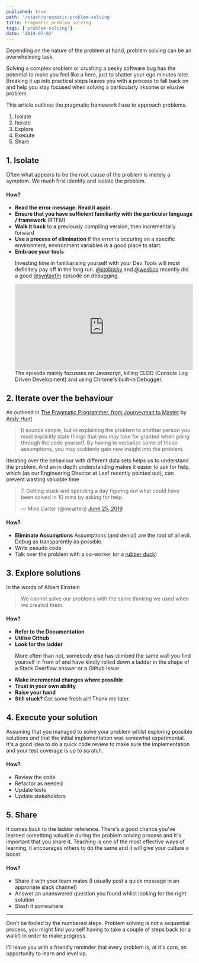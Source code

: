 ```yaml
---
published: true
path: '/stash/pragmatic-problem-solving'
title: Pragmatic problem solving
tags: ['problem-solving']
date: '2019-07-02'
---
```


Depending on the nature of the problem at hand, problem solving can be an overwhelming task. 

Solving a complex problem or crushing a pesky software bug has the potential to make you feel like a hero, just to shatter your ego minutes later. Breaking it up into practical steps leaves you with a process to fall back on and help you stay focused when solving a particularly irksome or elusive problem.

This article outlines the pragmatic framework I use to approach problems.

<ol>
  <li>Isolate</li>
  <li>Iterate</li>
  <li>Explore</li>
  <li>Execute</li>
  <li>Share</li>
</ol>

## 1. Isolate

Often what appears to be the root cause of the problem is merely a symptom. We much first identify and isolate the problem.

#### How?

<ul>
  <li><b>Read the error message. Read it again.</b></li>
  <li><b>Ensure that you have sufficient familiarity with the particular language / framework</b> (RTFM)</li>
  <li><b>Walk it back</b> to a previously compiling version, then incrementally forward</li>
  <li><b>Use a process of elimination</b> If the error is occuring on a specific environment, environment variables is a good place to start.
  </li>
  <li>
    <b>Embrace your tools</b>
    <p>Investing time in familiarising yourself with your Dev Tools will most definitely pay off in the long run. <a href="https://twitter.com/stolinski"  target="_blank" >@stolinsky</a> and <a href="https://twitter.com/wesbos"  target="_blank" >@wesbos</a> recently did a good <a href="https://twitter.com/syntaxfm"  target="_blank" >@syntaxfm</a> episode on debugging.</p>
    </p>
    <iframe src="https://open.spotify.com/embed-podcast/episode/3xo35XDcLxlODRItBSEQEb" width="100%" height="232" frameborder="0" allowtransparency="true" allow="encrypted-media"></iframe>
    The episode mainly focusses on Javascript, killing CLDD (Console Log Driven Development) and using Chrome's built-in Debugger.
  </li>
</ul>

## 2. Iterate over the behaviour

As outlined in <a href="https://pragprog.com/book/tpp20/the-pragmatic-programmer-20th-anniversary-edition" target="_blank">The Pragmatic Programmer, from Journeyman to Master</a> by <a href="https://twitter.com/pragmaticandy" target="_blank">Andy Hunt</a>

<blockquote>It sounds simple, but in explaining the problem to another person you must explicitly state things that you may take for granted when going through the code yourself. By having to verbalize some of these assumptions, you may suddenly
gain new insight into the problem.</blockquote>

Iterating over the behaviour with different data sets helps us to understand the problem. And an in depth understanding makes it easier to ask for help, which (as our Engineering Director at Leaf recently pointed out), can prevent wasting valuable time</p>
      <blockquote class="twitter-tweet"><p lang="en" dir="ltr">7. Getting stuck and spending a day figuring out what could have been solved in 10 mins by asking for help.</p>&mdash; Mike Carter (@mcarterj) <a href="https://twitter.com/mcarterj/status/1143626584655650816?ref_src=twsrc%5Etfw">June 25, 2019</a></blockquote> <script async src="https://platform.twitter.com/widgets.js" charset="utf-8"></script>

#### How?

<ul>
<li><b>Eliminate Assumptions</b> Assumptions (and denial) are the root of all evil. Debug as transparently as possible.</li>
<li>Write pseudo code</li>
<li>Talk over the problem with a co-worker (or a <a href="https://en.wikipedia.org/wiki/Rubber_duck_debugging" target="_blank">rubber duck</a>)</li>
</ul>

## 3. Explore solutions

In the words of Albert Einstein

<blockquote>We cannot solve our problems with the same thinking we used when we created them.</blockquote>

#### How?

<ul>
  <li><b>Refer to the Documentation</b></li>
  <li><b>Utilise Github</b></li>
  <li><b>Look for the ladder</b>
  <p>More often than not, somebody else has climbed the same wall you find yourself in front of and have kindly rolled down a ladder in the shape of a Stack Overflow answer or a Github Issue.</p>
  </li>
  <li><b>Make incremental changes where possible</b></li>
  <li><b>Trust in your own ability</b></li>
  <li><b>Raise your hand</b></li>
  <li><b>Still stuck?</b> Get some fresh air! Thank me later.</li>
</ul>

## 4. Execute your solution

Assuming that you managed to solve your problem whilst exploring possible solutions <i>and</i> that the initial implementation was somewhat experimental. It's a good idea to do a quick code review to make sure the implementation and your test coverage is up to scratch.

#### How?

<ul>
  <li>Review the code</li>
  <li>Refactor as needed</li>
  <li>Update tests</li>
  <li>Update stakeholders</li>
</ul>

## 5. Share

It comes back to the ladder reference. There's a good chance you've learned something valuable during the problem solving process and it's important that you share it. Teaching is one of the most effective ways of learning, it encourages others to do the same and it will give your culture a boost.

#### How?

<ul>
  <li>Share it with your team mates (I usually post a quick message in an approriate slack channel)</li>
  <li>Answer an unanswered question you found whilst looking for the right solution</li>
  <li>Stash it somewhere</li>
</ul>

<hr>

Don’t be fooled by the numbered steps. Problem solving is not a sequential process, you might find yourself having to take a couple of steps back (or a walk!) in order to make progress.

I'll leave you with a friendly reminder that every problem is, at it's core, an opportunity to learn and level up.
